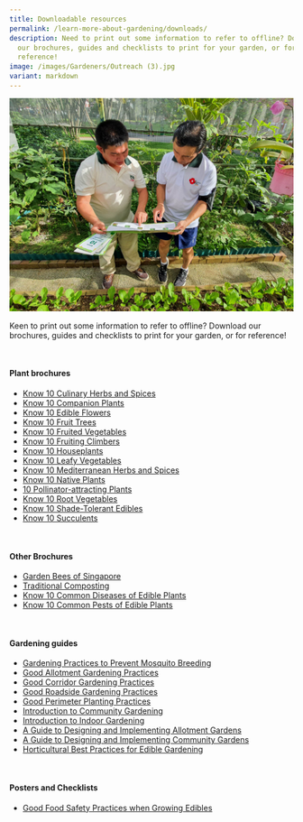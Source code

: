 ```yaml
---
title: Downloadable resources
permalink: /learn-more-about-gardening/downloads/
description: Need to print out some information to refer to offline? Download
  our brochures, guides and checklists to print for your garden, or for
  reference!
image: /images/Gardeners/Outreach (3).jpg
variant: markdown
---
```

<section>
<img title="An NParks officer talking to a Community Gardener about gardening brochures. Photo by Jacqueline Chua." src="/images/Gardeners/Outreach%20(3).jpg">
<p>Keen to print out some information to refer to offline? Download our brochures, guides and checklists to print for your garden, or for reference!</p>
	<br>
	</section>
<section>
<h4>Plant brochures</h4>
<ul>
	<li><a download="" href="/files/know%2010%20culinary%20herbs%20and%20spices.pdf">Know 10 Culinary Herbs and Spices</a></li>
	<li><a href="/files/know%2010%20companion%20plants.pdf">Know 10 Companion Plants</a></li>
	<li><a download="" href="/files/know%2010%20edible%20flowers.pdf">Know 10 Edible Flowers</a></li>
	<li><a download="" href="/files/know%2010%20fruit%20trees.pdf">Know 10 Fruit Trees</a></li>
	<li><a download="" href="/files/know%2010%20fruited%20vegetables.pdf">Know 10 Fruited Vegetables</a></li>
	<li><a download="" href="/files/know%2010%20fruiting%20climbers.pdf">Know 10 Fruiting Climbers</a></li>
	<li><a download="" href="/files/know%2010%20house%20plants.pdf">Know 10 Houseplants</a></li>
	<li><a download="" href="/files/know%2010%20leafy%20vegetables.pdf">Know 10 Leafy Vegetables</a></li>
	<li><a download="" href="/files/know%2010%20mediterranean%20herbs%20and%20spices.pdf">Know 10 Mediterranean Herbs and Spices</a></li>
	<li><a download="" href="/files/know%2010%20native%20plants.pdf">Know 10 Native Plants</a></li>
	<li><a href="/files/10%20pollinator-attracting%20plants.pdf">10 Pollinator-attracting Plants</a></li>
	<li><a download="" href="/files/know%2010%20root%20vegetables.pdf">Know 10 Root Vegetables</a></li>
	<li><a download="" href="/files/know%2010%20shade-tolerant%20edibles%20(readable).pdf">Know 10 Shade-Tolerant Edibles</a></li>	
	<li><a download="" href="/files/know%2010%20succulents.pdf">Know 10 Succulents</a></li>
</ul>
	<br>
</section>
<section>
<h4>Other Brochures</h4>
<ul>
	<li><a download="" href="/files/garden%20bees%20of%20singapore%20211110%20(rev%20b)%20digital.pdf">Garden Bees of Singapore</a></li>	
	<li><a download="" href="/files/traditional%20composting%20(readable).pdf">Traditional Composting</a></li>
	<li><a href="/files/know%2010%20common%20diseases%20of%20edible%20plants.pdf">Know 10 Common Diseases of Edible Plants</a></li>
	<li><a href="/files/know%2010%20common%20pests%20of%20edible%20plants.pdf">Know 10 Common Pests of Edible Plants</a></li>
	</ul>
		<br>
</section>
<section>
<h4>Gardening guides</h4>
<ul>
	<li><a download="" href="/files/gardening%20practices%20to%20prevent%20mosquito%20breeding%20(readable)-1.pdf">Gardening Practices to Prevent Mosquito Breeding</a></li>	
	<li><a download="" href="/files/good%20allotment%20gardening%20practices%20brochure.pdf">Good Allotment Gardening Practices</a></li>			
	<li><a download="" href="/files/good%20corridor%20gardening%20practices.pdf">Good Corridor Gardening Practices</a></li>		
	<li><a download="" href="/files/good%20roadside%20gardening%20practices.pdf">Good Roadside Gardening Practices</a></li>	
	<li><a href="/files/good%20perimeter%20planting%20practices.pdf">Good Perimeter Planting Practices</a></li>			
	<li><a href="/files/introduction%20to%20community%20gardening.pdf">Introduction to Community Gardening</a></li>
	<li><a href="/files/introduction_to_indoor_gardening.pdf">Introduction to Indoor Gardening</a></li>	
	<li><a target="_blank" href="https://go.gov.sg/allotment-guide">A Guide to Designing and Implementing Allotment Gardens</a></li>	
	<li><a target="_blank" href="https://go.gov.sg/community-garden-design">A Guide to Designing and Implementing Community Gardens</a></li>	
	<li><a target="_blank" href="https://go.gov.sg/best-practices-edible-gardening">Horticultural Best Practices for Edible Gardening</a></li>	
</ul>
		<br>
</section>
<section>
<h4>Posters and Checklists</h4>
	<ul>
	<li><a download="" href="/files/good%20food%20safety%20practices%20when%20growing%20edibles%20poster.pdf">Good Food Safety Practices when Growing Edibles</a></li>	
</ul>
		<br>
</section>